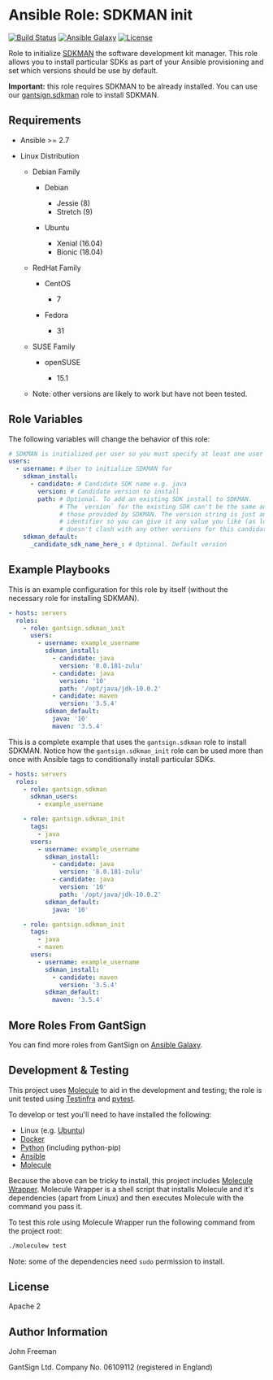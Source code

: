Ansible Role: SDKMAN init
=========================

[![Build Status](https://travis-ci.com/gantsign/ansible_role_sdkman_init.svg?branch=master)](https://travis-ci.com/gantsign/ansible_role_sdkman_init)
[![Ansible Galaxy](https://img.shields.io/badge/ansible--galaxy-gantsign.sdkman__init-blue.svg)](https://galaxy.ansible.com/gantsign/sdkman_init)
[![License](https://img.shields.io/badge/license-Apache_2-blue.svg)](https://raw.githubusercontent.com/gantsign/ansible_role_sdkman_init/master/LICENSE)

Role to initialize [SDKMAN](https://sdkman.io/) the software development kit
manager. This role allows you to install particular SDKs as part of your Ansible
provisioning and set which versions should be use by default.

**Important:** this role requires SDKMAN to be already installed. You can use
our [gantsign.sdkman](https://galaxy.ansible.com/gantsign/sdkman) role to
install SDKMAN.

Requirements
------------

* Ansible >= 2.7

* Linux Distribution

    * Debian Family

        * Debian

            * Jessie (8)
            * Stretch (9)

        * Ubuntu

            * Xenial (16.04)
            * Bionic (18.04)

    * RedHat Family

        * CentOS

            * 7

        * Fedora

            * 31

    * SUSE Family

        * openSUSE

            * 15.1

    * Note: other versions are likely to work but have not been tested.

Role Variables
--------------

The following variables will change the behavior of this role:

```yaml
# SDKMAN is initialized per user so you must specify at least one user
users:
  - username: # User to initialize SDKMAN for
    sdkman_install:
      - candidate: # Candidate SDK name e.g. java
        version: # Candidate version to install
        path: # Optional. To add an existing SDK install to SDKMAN.
              # The `version` for the existing SDK can't be the same any of
              # those provided by SDKMAN. The version string is just an
              # identifier so you can give it any value you like (as long as it
              # doesn't clash with any other versions for this candidate).
    sdkman_default:
      _candidate_sdk_name_here_: # Optional. Default version
```

Example Playbooks
-----------------

This is an example configuration for this role by itself (without the necessary
role for installing SDKMAN).

```yaml
- hosts: servers
  roles:
    - role: gantsign.sdkman_init
      users:
        - username: example_username
          sdkman_install:
            - candidate: java
              version: '8.0.181-zulu'
            - candidate: java
              version: '10'
              path: '/opt/java/jdk-10.0.2'
            - candidate: maven
              version: '3.5.4'
          sdkman_default:
            java: '10'
            maven: '3.5.4'
```

This is a complete example that uses the `gantsign.sdkman` role to install
SDKMAN. Notice how the `gantsign.sdkman_init` role can be used more than once
with Ansible tags to conditionally install particular SDKs.

```yaml
- hosts: servers
  roles:
    - role: gantsign.sdkman
      sdkman_users:
        - example_username

    - role: gantsign.sdkman_init
      tags:
        - java
      users:
        - username: example_username
          sdkman_install:
            - candidate: java
              version: '8.0.181-zulu'
            - candidate: java
              version: '10'
              path: '/opt/java/jdk-10.0.2'
          sdkman_default:
            java: '10'

    - role: gantsign.sdkman_init
      tags:
        - java
        - maven
      users:
        - username: example_username
          sdkman_install:
            - candidate: maven
              version: '3.5.4'
          sdkman_default:
            maven: '3.5.4'
```

More Roles From GantSign
------------------------

You can find more roles from GantSign on
[Ansible Galaxy](https://galaxy.ansible.com/gantsign).

Development & Testing
---------------------

This project uses [Molecule](http://molecule.readthedocs.io/) to aid in the
development and testing; the role is unit tested using
[Testinfra](http://testinfra.readthedocs.io/) and
[pytest](http://docs.pytest.org/).

To develop or test you'll need to have installed the following:

* Linux (e.g. [Ubuntu](http://www.ubuntu.com/))
* [Docker](https://www.docker.com/)
* [Python](https://www.python.org/) (including python-pip)
* [Ansible](https://www.ansible.com/)
* [Molecule](http://molecule.readthedocs.io/)

Because the above can be tricky to install, this project includes
[Molecule Wrapper](https://github.com/gantsign/molecule-wrapper). Molecule
Wrapper is a shell script that installs Molecule and it's dependencies (apart
from Linux) and then executes Molecule with the command you pass it.

To test this role using Molecule Wrapper run the following command from the
project root:

```bash
./moleculew test
```

Note: some of the dependencies need `sudo` permission to install.

License
-------

Apache 2

Author Information
------------------

John Freeman

GantSign Ltd.
Company No. 06109112 (registered in England)
